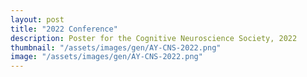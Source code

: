 ```yaml
---
layout: post
title: "2022 Conference"
description: Poster for the Cognitive Neuroscience Society, 2022
thumbnail: "/assets/images/gen/AY-CNS-2022.png"
image: "/assets/images/gen/AY-CNS-2022.png"
---
```

